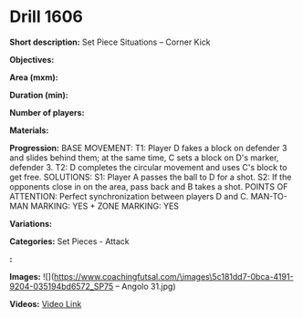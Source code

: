 # Drill 1606

**Short description:**
Set Piece Situations – Corner Kick

**Objectives:**


**Area (mxm):**


**Duration (min):**


**Number of players:**


**Materials:**


**Progression:**
BASE MOVEMENT: T1: Player D fakes a block on defender 3 and slides behind them; at the same time, C sets a block on D's marker, defender 3. T2: D completes the circular movement and uses C's block to get free. SOLUTIONS: S1: Player A passes the ball to D for a shot. S2: If the opponents close in on the area, pass back and B takes a shot. POINTS OF ATTENTION: Perfect synchronization between players D and C. MAN-TO-MAN MARKING: YES + ZONE MARKING: YES

**Variations:**


**Categories:**
Set Pieces - Attack

**:**


**Images:**
![](https://www.coachingfutsal.com/\images\5c181dd7-0bca-4191-9204-035194bd6572_SP75 – Angolo 31.jpg)

**Videos:**
[Video Link](https://www.youtube.com/embed/0e6j6mXmqfc)

